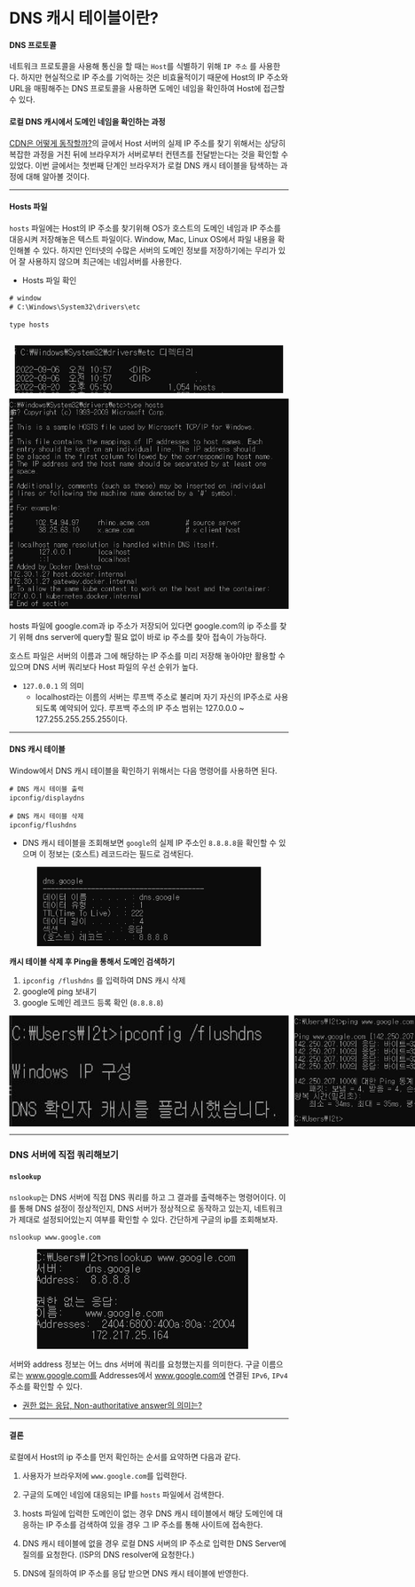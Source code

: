 # DNS 캐시 테이블이란?


#### DNS 프로토콜

네트워크 프로토콜을 사용해 통신을 할 때는 `Host`를 식별하기 위해 `IP 주소` 를 사용한다. 하지만 현실적으로 IP 주소를 기억하는 것은 비효율적이기 때문에 Host의 IP 주소와 URL을 매핑해주는 DNS 프로토콜을 사용하면 도메인 네임을 확인하여 Host에 접근할 수 있다. 


#### 로컬 DNS 캐시에서 도메인 네임을 확인하는 과정

[CDN은 어떻게 동작할까?]()의 글에서 Host 서버의 실제 IP 주소를 찾기 위해서는 상당히 복잡한 과정을 거친 뒤에 브라우저가 서버로부터 컨텐츠를 전달받는다는 것을 확인할 수 있었다. 이번 글에서는 첫번째 단계인 브라우저가 로컬 DNS 캐시 테이블을 탐색하는 과정에 대해 알아볼 것이다.


---

#### Hosts 파일

`hosts` 파일에는 Host의 IP 주소를 찾기위해 OS가 호스트의 도메인 네임과 IP 주소를 대응시켜 저장해놓은 텍스트 파일이다. Window, Mac, Linux OS에서 파일 내용을 확인해볼 수 있다. 하지만 인터넷의 수많은 서버의 도메인 정보를 저장하기에는 무리가 있어 잘 사용하지 않으며 최근에는 네임서버를 사용한다.

- Hosts 파일 확인
```
# window
# C:\Windows\System32\drivers\etc

type hosts
```
<div style="display: flex;
    flex-direction: column;
    margin: 20px 0">
<img src="../assets/images/network/img7.JPG" style="flex: 1; margin: 10px">
<img src="../assets/images/network/img8.JPG" style="flex: 1;">
</div>

hosts 파일에 google.com과 ip 주소가 저장되어 있다면 google.com의 ip 주소를 찾기 위해 dns server에 query할 필요 없이 바로 ip 주소를 찾아 접속이 가능하다.

호스트 파일은 서버의 이름과 그에 해당하는 IP 주소를 미리 저장해 놓아야만 활용할 수 있으며 DNS 서버 쿼리보다 Host 파일의 우선 순위가 높다. 

- `127.0.0.1` 의 의미
  - localhost라는 이름의 서버는 루프백 주소로 불리며 자기 자신의 IP주소로 사용되도록 예약되어 있다. 루프백 주소의 IP 주소 범위는 127.0.0.0 ~ 127.255.255.255.255이다.

---
#### DNS 캐시 테이블

Window에서 DNS 캐시 테이블을 확인하기 위해서는 다음 명령어를 사용하면 된다.

```
# DNS 캐시 테이블 출력
ipconfig/displaydns

# DNS 캐시 테이블 삭제
ipconfig/flushdns
```

- DNS 캐시 테이블을 조회해보면 `google`의 실제 IP 주소인 `8.8.8.8`을 확인할 수 있으며 이 정보는 (호스트) 레코드라는 필드로 검색된다. 

<div style="display: block; width: 80%; margin: 10px auto;">
<img src="../assets/images/network/img1.JPG">
</div>

**캐시 테이블 삭제 후 Ping을 통해서 도메인 검색하기**

1. `ipconfig /flushdns` 를 입력하여 DNS 캐시 삭제
2. google에 ping 보내기
3. google 도메인 레코드 등록 확인 (`8.8.8.8`)

<div style="display: flex; height: 200px">
<img src="../assets/images/network/img2.JPG" style="flex: 1; margin-right: 10px">
<img src="../assets/images/network/img3.JPG" style="flex: 2; margin-right: 10px">
<img src="../assets/images/network/img4.JPG" style="flex: 1;">
</div>

---

### DNS 서버에 직접 쿼리해보기

#### `nslookup`

`nslookup`는 DNS 서버에 직접 DNS 쿼리를 하고 그 결과를 출력해주는 명령어이다. 이를 통해 DNS 설정이 정상적인지, DNS 서버가 정상적으로 동작하고 있는지, 네트워크가 제대로 설정되어있는지 여부를 확인할 수 있다. 간단하게 구글의 ip를 조회해보자.

```
nslookup www.google.com
```

<div style="display: block; width: 80%; margin: 10px auto;">
<img src="../assets/images/network/img6.JPG">
</div>

서버와 address 정보는 어느 dns 서버에 쿼리를 요청했는지를 의미한다. 구글 이름으로는 www.google.com를 Addresses에서 www.google.com에 연결된 `IPv6`, `IPv4` 주소를 확인할 수 있다.

- [권한 없는 응답, Non-authoritative answer의 의미는?]()
---
#### 결론

로컬에서 Host의 ip 주소를 먼저 확인하는 순서를 요약하면 다음과 같다.

1. 사용자가 브라우저에 `www.google.com`를 입력한다.

2. 구글의 도메인 네임에 대응되는 IP를 `hosts` 파일에서 검색한다.

3. hosts 파일에 입력한 도메인이 없는 경우 DNS 캐시 테이블에서 해당 도메인에 대응하는 IP 주소를 검색하여 있을 경우 그 IP 주소를 통해 사이트에 접속한다.

4. DNS 캐시 테이블에 없을 경우 로컬 DNS 서버의 IP 주소로 입력한 DNS Server에 질의를 요청한다. (ISP의 DNS resolver에 요청한다.)

5. DNS에 질의하여 IP 주소를 응답 받으면 DNS 캐시 테이블에 반영한다. 



